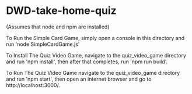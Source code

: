 # DWD-take-home-quiz

(Assumes that node and npm are installed)

To Run the Simple Card Game, simply open a console in this directory and run
'node SimpleCardGame.js'

To Install The Quiz Video Game, navigate to the quiz_video_game directory and
run 'npm install', then after that completes, run 'npm run build'.

To Run The Quiz Video Game navigate to the quiz_video_game directory and
run 'npm start', then open an internet browser and go to http://localhost:3000/.